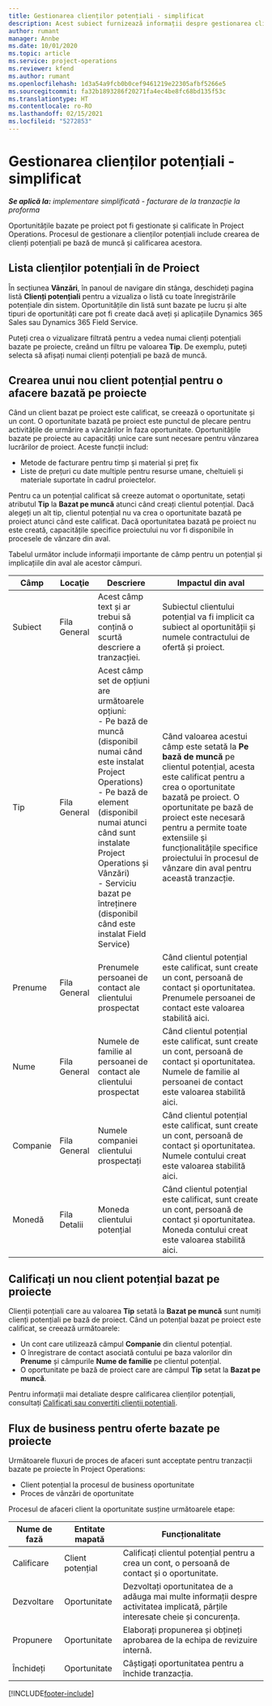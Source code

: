 ```yaml
---
title: Gestionarea clienților potențiali - simplificat
description: Acest subiect furnizează informații despre gestionarea clienților potențiali pe bază de proiect (pro).
author: rumant
manager: Annbe
ms.date: 10/01/2020
ms.topic: article
ms.service: project-operations
ms.reviewer: kfend
ms.author: rumant
ms.openlocfilehash: 1d3a54a9fcb0b0cef9461219e22305afbf5266e5
ms.sourcegitcommit: fa32b1893286f20271fa4ec4be8fc68bd135f53c
ms.translationtype: HT
ms.contentlocale: ro-RO
ms.lasthandoff: 02/15/2021
ms.locfileid: "5272853"
---
```

# <a name="manage-leads---lite"></a>Gestionarea clienților potențiali - simplificat

_**Se aplică la:** implementare simplificată - facturare de la tranzacție la proforma_

Oportunitățile bazate pe proiect pot fi gestionate și calificate în Project Operations. Procesul de gestionare a clienților potențiali include crearea de clienți potențiali pe bază de muncă și calificarea acestora. 

## <a name="list-of-project-sales-leads"></a>Lista clienților potențiali în de Proiect

În secțiunea **Vânzări**, în panoul de navigare din stânga, deschideți pagina listă **Clienți potențiali** pentru a vizualiza o listă cu toate înregistrările potențiale din sistem. Oportunitățile din listă sunt bazate pe lucru și alte tipuri de oportunități care pot fi create dacă aveți și aplicațiile Dynamics 365 Sales sau Dynamics 365 Field Service.

Puteți crea o vizualizare filtrată pentru a vedea numai clienți potențiali bazate pe proiecte, creând un filtru pe valoarea **Tip**. De exemplu, puteți selecta să afișați numai clienți potențiali pe bază de muncă.

## <a name="creating-a-new-lead-for-a-project-based-deal"></a>Crearea unui nou client potențial pentru o afacere bazată pe proiecte

Când un client bazat pe proiect este calificat, se creează o oportunitate și un cont. O oportunitate bazată pe proiect este punctul de plecare pentru activitățile de urmărire a vânzărilor în faza oportunitate. Oportunitățile bazate pe proiecte au capacități unice care sunt necesare pentru vânzarea lucrărilor de proiect. Aceste funcții includ:

- Metode de facturare pentru timp și material și preț fix
- Liste de prețuri cu date multiple pentru resurse umane, cheltuieli și materiale suportate în cadrul proiectelor.

Pentru ca un potențial calificat să creeze automat o oportunitate, setați atributul **Tip** la **Bazat pe muncă** atunci când creați clientul potențial. Dacă alegeți un alt tip, clientul potențial nu va crea o oportunitate bazată pe proiect atunci când este calificat. Dacă oportunitatea bazată pe proiect nu este creată, capacitățile specifice proiectului nu vor fi disponibile în procesele de vânzare din aval.

Tabelul următor include informații importante de câmp pentru un potențial și implicațiile din aval ale acestor câmpuri.

| **Câmp** | **Locaţie** | **Descriere** | **Impactul din aval** |
| --- | --- | --- | --- |
| Subiect | Fila General | Acest câmp text și ar trebui să conțină o scurtă descriere a tranzacției. | Subiectul clientului potențial va fi implicit ca subiect al oportunității și numele contractului de ofertă și proiect. |
| Tip | Fila General | Acest câmp set de opțiuni are următoarele opțiuni:</br>- Pe bază de muncă (disponibil numai când este instalat Project Operations)</br>- Pe bază de element (disponibil numai atunci când sunt instalate Project Operations și Vânzări)</br>- Serviciu bazat pe întreținere (disponibil când este instalat Field Service) | Când valoarea acestui câmp este setată la **Pe bază de muncă** pe clientul potențial, acesta este calificat pentru a crea o oportunitate bazată pe proiect. O oportunitate pe bază de proiect este necesară pentru a permite toate extensiile și funcționalitățile specifice proiectului în procesul de vânzare din aval pentru această tranzacție. |
| Prenume | Fila General | Prenumele persoanei de contact ale clientului prospectat | Când clientul potențial este calificat, sunt create un cont, persoană de contact și oportunitatea. Prenumele persoanei de contact este valoarea stabilită aici. |
| Nume | Fila General | Numele de familie al persoanei de contact ale clientului prospectat | Când clientul potențial este calificat, sunt create un cont, persoană de contact și oportunitatea. Numele de familie al persoanei de contact este valoarea stabilită aici. |
| Companie | Fila General | Numele companiei clientului prospectați | Când clientul potențial este calificat, sunt create un cont, persoană de contact și oportunitatea. Numele contului creat este valoarea stabilită aici. |
| Monedă | Fila Detalii | Moneda clientului potențial | Când clientul potențial este calificat, sunt create un cont, persoană de contact și oportunitatea. Moneda contului creat este valoarea stabilită aici. |

## <a name="qualify-a-new-project-based-lead"></a>Calificați un nou client potențial bazat pe proiecte

Clienții potențiali care au valoarea **Tip** setată la **Bazat pe muncă** sunt numiți clienți potențiali pe bază de proiect. Când un potențial bazat pe proiect este calificat, se creează următoarele:

- Un cont care utilizează câmpul **Companie** din clientul potențial.
- O înregistrare de contact asociată contului pe baza valorilor din **Prenume** și câmpurile **Nume de familie** pe clientul potențial.
- O oportunitate pe bază de proiect care are câmpul **Tip** setat la **Bazat pe muncă**.

Pentru informații mai detaliate despre calificarea clienților potențiali, consultați [Calificați sau convertiți clienții potențiali](https://docs.microsoft.com/dynamics365/sales-enterprise/qualify-lead-convert-opportunity-sales).

## <a name="business-process-flow-for-project-based-deals"></a>Flux de business pentru oferte bazate pe proiecte

Următoarele fluxuri de proces de afaceri sunt acceptate pentru tranzacții bazate pe proiecte în Project Operations:

- Client potențial la procesul de business oportunitate
- Proces de vânzări de oportunitate

Procesul de afaceri client la oportunitate susține următoarele etape:

| Nume de fază | Entitate mapată | Funcționalitate |
| --- | --- | --- |
| Calificare | Client potențial | Calificați clientul potențial pentru a crea un cont, o persoană de contact și o oportunitate. |
| Dezvoltare | Oportunitate | Dezvoltați oportunitatea de a adăuga mai multe informații despre activitatea implicată, părțile interesate cheie și concurența. |
| Propunere | Oportunitate | Elaborați propunerea și obțineți aprobarea de la echipa de revizuire internă. |
| Închideți | Oportunitate | Câștigați oportunitatea pentru a închide tranzacția. |


[!INCLUDE[footer-include](../../includes/footer-banner.md)]